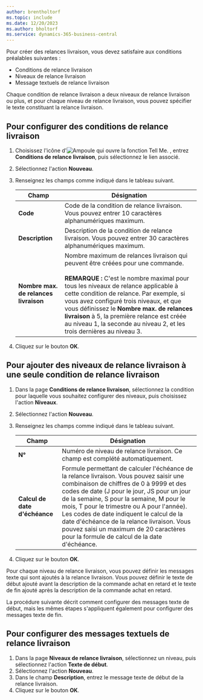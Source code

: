 ```yaml
---
author: brentholtorf
ms.topic: include
ms.date: 12/20/2023
ms.author: bholtorf
ms.service: dynamics-365-business-central
---
```


Pour créer des relances livraison, vous devez satisfaire aux conditions préalables suivantes :  

- Conditions de relance livraison  
- Niveaux de relance livraison  
- Message textuels de relance livraison  

Chaque condition de relance livraison a deux niveaux de relance livraison ou plus, et pour chaque niveau de relance livraison, vous pouvez spécifier le texte constituant la relance livraison.  

## Pour configurer des conditions de relance livraison  

1. Choisissez l'icône d'![Ampoule qui ouvre la fonction Tell Me.](../../../media/ui-search/search_small.png "Dites-moi ce que vous voulez faire") , entrez **Conditions de relance livraison**, puis sélectionnez le lien associé.  
2. Sélectionnez l'action **Nouveau**.  
3. Renseignez les champs comme indiqué dans le tableau suivant.  

    |Champ|Désignation|  
    |---------------------------------|---------------------------------------|  
    |**Code**|Code de la condition de relance livraison. Vous pouvez entrer 10 caractères alphanumériques maximum.|  
    |**Description**|Description de la condition de relance livraison. Vous pouvez entrer 30 caractères alphanumériques maximum.|  
    |**Nombre max. de relances livraison**|Nombre maximum de relances livraison qui peuvent être créées pour une commande.<br /><br /> **REMARQUE :** C'est le nombre maximal pour tous les niveaux de relance applicable à cette condition de relance. Par exemple, si vous avez configuré trois niveaux, et que vous définissez le **Nombre max. de relances livraison** à 5, la première relance est créée au niveau 1, la seconde au niveau 2, et les trois dernières au niveau 3.|  

4. Cliquez sur le bouton **OK**.  

## Pour ajouter des niveaux de relance livraison à une seule condition de relance livraison  

1. Dans la page **Conditions de relance livraison**, sélectionnez la condition pour laquelle vous souhaitez configurer des niveaux, puis choisissez l'action **Niveaux**.  
2. Sélectionnez l'action **Nouveau**.  
3. Renseignez les champs comme indiqué dans le tableau suivant.  

    |Champ|Désignation|  
    |---------------------------------|---------------------------------------|  
    |**N°**|Numéro de niveau de relance livraison. Ce champ est complété automatiquement.|  
    |**Calcul de date d'échéance**|Formule permettant de calculer l'échéance de la relance livraison. Vous pouvez saisir une combinaison de chiffres de 0 à 9999 et des codes de date (J pour le jour, JS pour un jour de la semaine, S pour la semaine, M pour le mois, T pour le trimestre ou A pour l'année). Les codes de date indiquent le calcul de la date d'échéance de la relance livraison. Vous pouvez saisi un maximum de 20 caractères pour la formule de calcul de la date d'échéance.|  

4. Cliquez sur le bouton **OK**.  

Pour chaque niveau de relance livraison, vous pouvez définir les messages texte qui sont ajoutés à la relance livraison. Vous pouvez définir le texte de début ajouté avant la description de la commande achat en retard et le texte de fin ajouté après la description de la commande achat en retard.  

La procédure suivante décrit comment configurer des messages texte de début, mais les mêmes étapes s'appliquent également pour configurer des messages texte de fin.  

## Pour configurer des messages textuels de relance livraison  

1. Dans la page **Niveaux de relance livraison**, sélectionnez un niveau, puis sélectionnez l'action **Texte de début**.  
2. Sélectionnez l'action **Nouveau**.  
3. Dans le champ **Description**, entrez le message texte de début de la relance livraison.  
4. Cliquez sur le bouton **OK**.  

